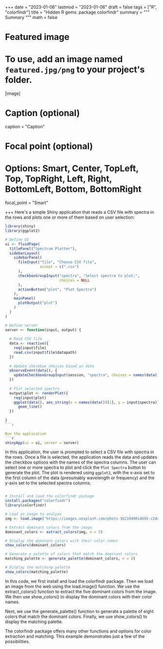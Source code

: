 +++
date = "2023-01-06"
lastmod = "2023-01-06"
draft = false
tags = ["R", "colorfindr"]
title = "Hidden R gems: package colorfindr"
summary = """
Summary
"""
math = false

# Featured image
# To use, add an image named `featured.jpg/png` to your project's folder. 
[image]
  # Caption (optional)
  caption = "Caption"
  
  # Focal point (optional)
  # Options: Smart, Center, TopLeft, Top, TopRight, Left, Right, BottomLeft, Bottom, BottomRight
  focal_point = "Smart"

+++
Here's a simple Shiny application that reads a CSV file with spectra in the rows and plots one or more of them based on user selection:

```r
library(shiny)
library(ggplot2)

# Define UI
ui <- fluidPage(
  titlePanel("Spectrum Plotter"),
  sidebarLayout(
    sidebarPanel(
      fileInput("file", "Choose CSV file",
                accept = c(".csv")
      ),
      checkboxGroupInput("spectra", "Select spectra to plot:",
                         choices = NULL
      ),
      actionButton("plot", "Plot Spectra")
    ),
    mainPanel(
      plotOutput("plot")
    )
  )
)

# Define server
server <- function(input, output) {
  
  # Read CSV file
  data <- reactive({
    req(input$file)
    read.csv(input$file$datapath)
  })
  
  # Update checkbox choices based on data
  observeEvent(data(), {
    updateCheckboxGroupInput(session, "spectra", choices = names(data()))
  })
  
  # Plot selected spectra
  output$plot <- renderPlot({
    req(input$plot)
    ggplot(data(), aes_string(x = names(data())[1], y = input$spectra)) +
      geom_line()
  })
  
}
```r

Run the application
```r
shinyApp(ui = ui, server = server)
```

In this application, the user is prompted to select a CSV file with spectra in the rows. Once a file is selected, the application reads the data and updates the checkbox options with the names of the spectra columns. The user can select one or more spectra to plot and click the `Plot Spectra` button to generate the plot. The plot is rendered using `ggplot2`, with the x-axis set to the first column of the data (presumably wavelength or frequency) and the y-axis set to the selected spectra columns.



```r

# Install and load the colorfindr package
install.packages("colorfindr")
library(colorfindr)

# Load an image to analyze
img <- load.image("https://images.unsplash.com/photo-1621949014695-c2dd07ff54ed")

# Extract dominant colors from the image
dominant_colors <- extract_colors(img, n = 5)

# Display the dominant colors with their color names
show_colors(dominant_colors)

# Generate a palette of colors that match the dominant colors
matching_palette <- generate_palette(dominant_colors, n = 8)

# Display the matching palette
show_colors(matching_palette)
```

In this code, we first install and load the colorfindr package. Then we load an image from the web using the load.image() function. We use the extract_colors() function to extract the five dominant colors from the image. We then use show_colors() to display the dominant colors with their color names.

Next, we use the generate_palette() function to generate a palette of eight colors that match the dominant colors. Finally, we use show_colors() to display the matching palette.

The colorfindr package offers many other functions and options for color extraction and matching. This example demonstrates just a few of the possibilities.
